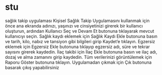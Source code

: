 # stu
sağlık takip uygulaması
Kişisel Sağlık Takip Uygulamasını kullanmak için önce ana ekranda adınızı, yaşınızı ve cinsiyetinizi girerek bir kullanıcı oluşturun, ardından Kullanıcı Seç ve Devam Et butonuna tıklayarak mevcut kullanıcıyı seçin. Sağlık kaydı eklemek için Sağlık Kaydı Ekle butonuna basın ve tarih, kilo, nabız ve tansiyon gibi bilgileri girip Kaydet’e tıklayın. Egzersiz eklemek için Egzersiz Ekle butonuna tıklayıp egzersiz adı, süre ve tekrar sayısını girerek kaydedin. İlaç takibi için İlaç Ekle butonuna basın ve ilaç adı, dozaj ve alma zamanını girip kaydedin. Tüm verilerinizi görüntülemek için Raporu Göster butonuna tıklayın. Uygulamadan çıkmak için Çık butonuna basarak çıkış yapabilirsiniz
